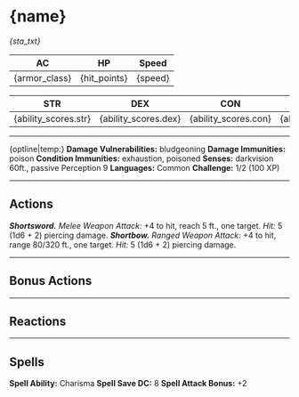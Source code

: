 # {name}
_{sta_txt}_

| AC | HP | Speed |
|:---:|:---:|:---:|
| {armor_class} | {hit_points} | {speed} |

| STR | DEX | CON | INT | WIS | CHA |
|:---:|:---:|:---:|:---:|:---:|:---:|
| {ability_scores.str} | {ability_scores.dex} | {ability_scores.con} | {ability_scores.int} | {ability_scores.wis} | {ability_scores.cha} |

---
{optline|temp:}
**Damage Vulnerabilities:** bludgeoning
**Damage Immunities:** poison
**Condition Immunities:** exhaustion, poisoned
**Senses:** darkvision 60ft., passive Perception 9
**Languages:** Common
**Challenge:** 1/2 (100 XP)

---
## Actions
_**Shortsword.**_ _Melee Weapon Attack:_ +4 to hit, reach 5 ft., one target. _Hit:_ 5 (1d6 + 2) piercing damage.
_**Shortbow.**_ _Ranged Weapon Attack:_ +4 to hit, range 80/320 ft., one target. _Hit:_ 5 (1d6 + 2) piercing damage.

---
## Bonus Actions

---
## Reactions

---
## Spells
**Spell Ability:** Charisma
**Spell Save DC:** 8
**Spell Attack Bonus:** +2

